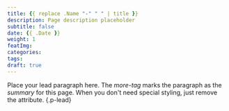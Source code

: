 ```yaml
---
title: {{ replace .Name "-" " " | title }}
description: Page description placeholder
subtitle: false
date: {{ .Date }}
weight: 1
featImg:
categories:
tags:
draft: true
---
```


Place your lead paragraph here. The _more-tag_ marks the paragraph as the _summary_ for this page. When you don't need special styling, just remove the attribute.
{.p-lead} <!--more-->
